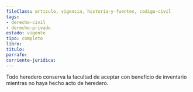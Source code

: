 ```yaml
---
fileClass: articulo, vigencia, historia-y-fuentes, codigo-civil
tags:
- derecho-civil
- derecho-privado
estado: vigente
tipo: completo
libro:
titulo:
parrafo:
corriente-juridica:
---
```

Todo heredero conserva la facultad de aceptar con beneficio de inventario mientras no haya hecho acto de heredero.